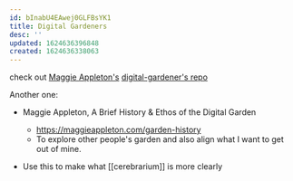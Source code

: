 ```yaml
---
id: bInabU4EAwej0GLFBsYK1
title: Digital Gardeners
desc: ''
updated: 1624636396848
created: 1624636338063
---
```


check out [Maggie Appleton's](https://maggieappleton.com/) [digital-gardener's repo](https://github.com/MaggieAppleton/digital-gardeners)

Another one: 
- Maggie Appleton, A Brief History & Ethos of the Digital Garden
  - https://maggieappleton.com/garden-history
  - To explore other people's garden and also align what I want to get out of mine.

- Use this to make what [[cerebrarium]] is more clearly
